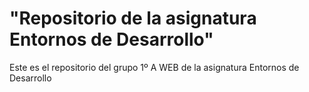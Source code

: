 <h1>"Repositorio de la asignatura Entornos de Desarrollo"</h1>
<p>Este es el repositorio del grupo 1º A WEB de la asignatura Entornos de Desarrollo</p> 
